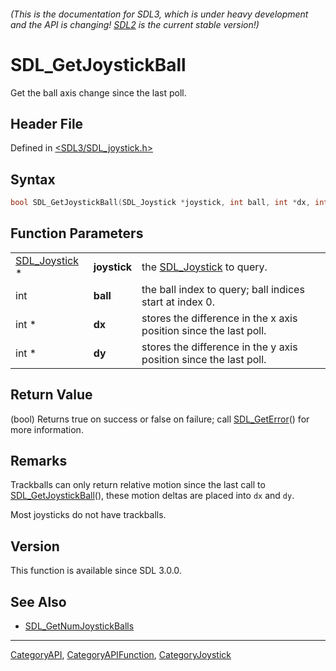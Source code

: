 ###### (This is the documentation for SDL3, which is under heavy development and the API is changing! [SDL2](https://wiki.libsdl.org/SDL2/) is the current stable version!)
# SDL_GetJoystickBall

Get the ball axis change since the last poll.

## Header File

Defined in [<SDL3/SDL_joystick.h>](https://github.com/libsdl-org/SDL/blob/main/include/SDL3/SDL_joystick.h)

## Syntax

```c
bool SDL_GetJoystickBall(SDL_Joystick *joystick, int ball, int *dx, int *dy);
```

## Function Parameters

|                                |              |                                                                   |
| ------------------------------ | ------------ | ----------------------------------------------------------------- |
| [SDL_Joystick](SDL_Joystick) * | **joystick** | the [SDL_Joystick](SDL_Joystick) to query.                        |
| int                            | **ball**     | the ball index to query; ball indices start at index 0.           |
| int *                          | **dx**       | stores the difference in the x axis position since the last poll. |
| int *                          | **dy**       | stores the difference in the y axis position since the last poll. |

## Return Value

(bool) Returns true on success or false on failure; call
[SDL_GetError](SDL_GetError)() for more information.

## Remarks

Trackballs can only return relative motion since the last call to
[SDL_GetJoystickBall](SDL_GetJoystickBall)(), these motion deltas are
placed into `dx` and `dy`.

Most joysticks do not have trackballs.

## Version

This function is available since SDL 3.0.0.

## See Also

- [SDL_GetNumJoystickBalls](SDL_GetNumJoystickBalls)

----
[CategoryAPI](CategoryAPI), [CategoryAPIFunction](CategoryAPIFunction), [CategoryJoystick](CategoryJoystick)

